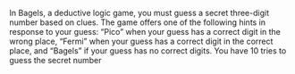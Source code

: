 In Bagels, a deductive logic game, you 
must guess a secret three-digit number 
based on clues. The game offers one of 
the following hints in response to your guess: 
“Pico” when your guess has a correct digit in the 
wrong place, “Fermi” when your guess has a correct 
digit in the correct place, and “Bagels” if your guess 
has no correct digits. You have 10 tries to guess the 
secret number
